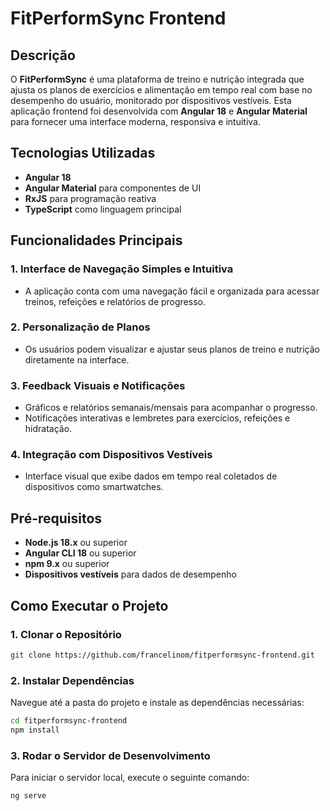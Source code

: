 # FitPerformSync Frontend

## Descrição
O **FitPerformSync** é uma plataforma de treino e nutrição integrada que ajusta os planos de exercícios e alimentação em tempo real com base no desempenho do usuário, monitorado por dispositivos vestíveis. Esta aplicação frontend foi desenvolvida com **Angular 18** e **Angular Material** para fornecer uma interface moderna, responsiva e intuitiva.

## Tecnologias Utilizadas
- **Angular 18**
- **Angular Material** para componentes de UI
- **RxJS** para programação reativa
- **TypeScript** como linguagem principal

## Funcionalidades Principais

### 1. Interface de Navegação Simples e Intuitiva
- A aplicação conta com uma navegação fácil e organizada para acessar treinos, refeições e relatórios de progresso.

### 2. Personalização de Planos
- Os usuários podem visualizar e ajustar seus planos de treino e nutrição diretamente na interface.

### 3. Feedback Visuais e Notificações
- Gráficos e relatórios semanais/mensais para acompanhar o progresso.
- Notificações interativas e lembretes para exercícios, refeições e hidratação.

### 4. Integração com Dispositivos Vestíveis
- Interface visual que exibe dados em tempo real coletados de dispositivos como smartwatches.

## Pré-requisitos

- **Node.js 18.x** ou superior
- **Angular CLI 18** ou superior
- **npm 9.x** ou superior
- **Dispositivos vestíveis** para dados de desempenho

## Como Executar o Projeto

### 1. Clonar o Repositório
```bash
git clone https://github.com/francelinom/fitperformsync-frontend.git
```

### 2. Instalar Dependências
Navegue até a pasta do projeto e instale as dependências necessárias:
```bash
cd fitperformsync-frontend
npm install
```

### 3. Rodar o Servidor de Desenvolvimento
Para iniciar o servidor local, execute o seguinte comando:
```bash
ng serve
```
